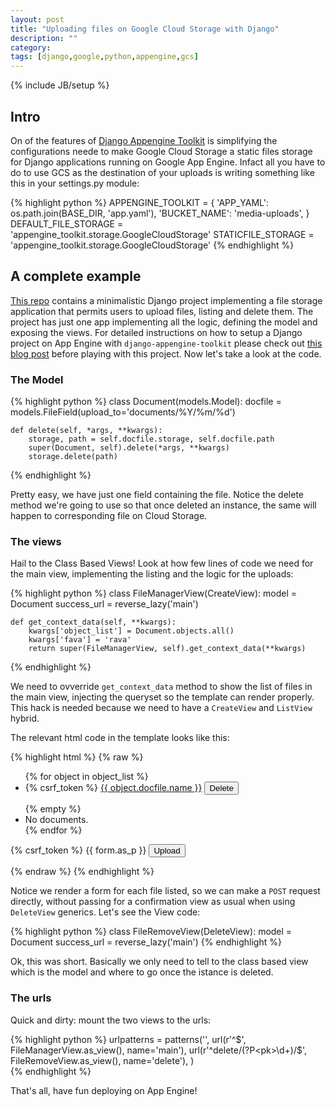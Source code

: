 ```yaml
---
layout: post
title: "Uploading files on Google Cloud Storage with Django"
description: ""
category: 
tags: [django,google,python,appengine,gcs]
---
```

{% include JB/setup %}

## Intro

On of the features of [Django Appengine Toolkit](https://github.com/masci/django-appengine-toolkit) is simplifying 
the configurations neede to make Google Cloud Storage a static files storage for Django applications running on 
Google App Engine. Infact all you have to do to use GCS as the destination of your uploads is writing something 
like this in your settings.py module:

{% highlight python %}
APPENGINE_TOOLKIT = {
    'APP_YAML': os.path.join(BASE_DIR, 'app.yaml'),
    'BUCKET_NAME': 'media-uploads',
}
DEFAULT_FILE_STORAGE = 'appengine_toolkit.storage.GoogleCloudStorage'
STATICFILE_STORAGE = 'appengine_toolkit.storage.GoogleCloudStorage'
{% endhighlight %}

## A complete example

[This repo](https://github.com/masci/django_cloudstorage_example) contains a minimalistic Django project
implementing a file storage application that permits users to upload files, listing and delete them. The project has just
one app implementing all the logic, defining the model and exposing the views. For detailed instructions on how to
setup a Django project on App Engine with `django-appengine-toolkit` please check out 
[this blog post](http://dev.pippi.im/2014/02/10/create-a-blog-in-minutes-on-app-engine-with-django/)
before playing with this project. Now let's take a look at the code.

### The Model

{% highlight python %}
class Document(models.Model):
    docfile = models.FileField(upload_to='documents/%Y/%m/%d')

    def delete(self, *args, **kwargs):
        storage, path = self.docfile.storage, self.docfile.path
        super(Document, self).delete(*args, **kwargs)
        storage.delete(path)
{% endhighlight %}

Pretty easy, we have just one field containing the file. Notice the delete method we're going to use so that
once deleted an instance, the same will happen to corresponding file on Cloud Storage.

### The views

Hail to the Class Based Views! Look at how few lines of code we need for the main view, implementing the listing and
the logic for the uploads:

{% highlight python %}
class FileManagerView(CreateView):
    model = Document
    success_url = reverse_lazy('main')

    def get_context_data(self, **kwargs):
        kwargs['object_list'] = Document.objects.all()
        kwargs['fava'] = 'rava'
        return super(FileManagerView, self).get_context_data(**kwargs)
{% endhighlight %}

We need to ovverride `get_context_data` method to show the list of files in the main view,  injecting the queryset 
so the template can render properly. This hack is needed because we need to have a `CreateView` and `ListView` hybrid.

The relevant html code in the template looks like this:

{% highlight html %}
{% raw %}
<ul>
{% for object in object_list %}
  <li>
    <form action="{% url 'delete' object.id %}" method="post">{% csrf_token %}
      <a href="{{ object.docfile.url }}">{{ object.docfile.name }}</a>
      <input type="submit" value="Delete" />
    </form>
  </li>
{% empty %}
  <li>No documents.</li>
{% endfor %}
</ul>

<form  enctype="multipart/form-data" action="" method="post">{% csrf_token %}
    {{ form.as_p }}
    <input type="submit" value="Upload" />
</form>
{% endraw %}
{% endhighlight %}

Notice we render a form for each file listed, so we can make a `POST` request directly, without passing for a confirmation view
as usual when using `DeleteView` generics. Let's see the View code:

{% highlight python %}
class FileRemoveView(DeleteView):
    model = Document
    success_url = reverse_lazy('main')
{% endhighlight %}

Ok, this was short. Basically we only need to tell to the class based view which is the model and where to go once the istance
is deleted.

### The urls

Quick and dirty: mount the two views to the urls:

{% highlight python %}
urlpatterns = patterns('',
    url(r'^$', FileManagerView.as_view(), name='main'),
    url(r'^delete/(?P<pk>\d+)/$', FileRemoveView.as_view(), name='delete'),
)   
{% endhighlight %}

That's all, have fun deploying on App Engine!

